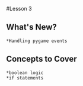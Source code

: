 #Lesson 3
## What's  New?

    *Handling pygame events

## Concepts to Cover
    *boolean logic
    *if statements


